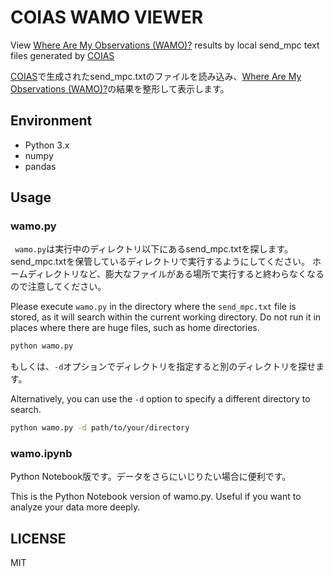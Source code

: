# COIAS WAMO VIEWER

View [Where Are My Observations (WAMO)?](https://minorplanetcenter.net/wamo/wamo.html) results by local send_mpc text files generated by [COIAS](https://web-coias.u-aizu.ac.jp/)

[COIAS](https://web-coias.u-aizu.ac.jp/)で生成されたsend_mpc.txtのファイルを読み込み、[Where Are My Observations (WAMO)?](https://minorplanetcenter.net/wamo/wamo.html)の結果を整形して表示します。

## Environment

- Python 3.x
- numpy
- pandas

## Usage
### wamo.py
` wamo.py`は実行中のディレクトリ以下にあるsend_mpc.txtを探します。send_mpc.txtを保管しているディレクトリで実行するようにしてください。
ホームディレクトリなど、膨大なファイルがある場所で実行すると終わらなくなるので注意してください。

Please execute `wamo.py` in the directory where the `send_mpc.txt` file is stored, as it will search within the current working directory.
Do not run it in places where there are huge files, such as home directories.

```bash
python wamo.py
```

もしくは、`-d`オプションでディレクトリを指定すると別のディレクトリを探せます。

Alternatively, you can use the `-d` option to specify a different directory to search.

```bash
python wamo.py -d path/to/your/directory
```

### wamo.ipynb
Python Notebook版です。データをさらにいじりたい場合に便利です。

This is the Python Notebook version of wamo.py.
Useful if you want to analyze your data more deeply.

## LICENSE
MIT
